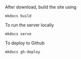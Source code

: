 
After download, build the site using

```
mkdocs build
```

To run the server locally

```
mkdocs serve
```

To deploy to Github

```
mkdocs gh-deploy
```
